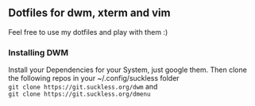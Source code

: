 ## Dotfiles for dwm, xterm and vim
Feel free to use my dotfiles and play with them :)

### Installing DWM
Install your Dependencies for your System, just google them. Then clone the 
following repos in your ~/.config/suckless folder <br />
`git clone https://git.suckless.org/dwm` and <br /> 
`git clone https://git.suckless.org/dmenu` <br />
